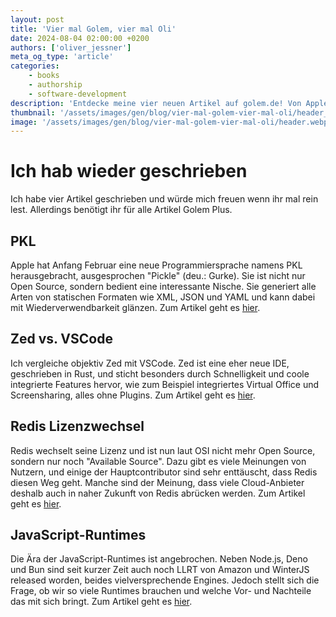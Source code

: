 ```yaml
---
layout: post
title: 'Vier mal Golem, vier mal Oli'
date: 2024-08-04 02:00:00 +0200
authors: ['oliver_jessner']
meta_og_type: 'article'
categories:
    - books
    - authorship
    - software-development
description: 'Entdecke meine vier neuen Artikel auf golem.de! Von Apples PKL bis hin zum Vergleich zwischen Zed und VSCode, von Redis Lizenzwechsel bis zu den neuen JavaScript-Runtimes. Klicke auf die Links, um mehr zu erfahren!'
thumbnail: '/assets/images/gen/blog/vier-mal-golem-vier-mal-oli/header_thumbnail.webp'
image: '/assets/images/gen/blog/vier-mal-golem-vier-mal-oli/header.webp'
---
```


# Ich hab wieder geschrieben

Ich habe vier Artikel geschrieben und würde mich freuen wenn ihr mal rein lest. Allerdings benötigt ihr für alle Artikel Golem Plus.

## PKL

Apple hat Anfang Februar eine neue Programmiersprache namens PKL herausgebracht, ausgesprochen "Pickle" (deu.: Gurke). Sie ist nicht nur Open Source, sondern bedient eine interessante Nische. Sie generiert alle Arten von statischen Formaten wie XML, JSON und YAML und kann dabei mit Wiederverwendbarkeit glänzen. Zum Artikel geht es [hier](https://www.golem.de/news/javascript-bun-greift-nach-dem-platz-von-node-js-2311-179183.html).

## Zed vs. VSCode

Ich vergleiche objektiv Zed mit VSCode. Zed ist eine eher neue IDE, geschrieben in Rust, und sticht besonders durch Schnelligkeit und coole integrierte Features hervor, wie zum Beispiel integriertes Virtual Office und Screensharing, alles ohne Plugins. Zum Artikel geht es [hier]().

## Redis Lizenzwechsel

Redis wechselt seine Lizenz und ist nun laut OSI nicht mehr Open Source, sondern nur noch "Available Source". Dazu gibt es viele Meinungen von Nutzern, und einige der Hauptcontributor sind sehr enttäuscht, dass Redis diesen Weg geht. Manche sind der Meinung, dass viele Cloud-Anbieter deshalb auch in naher Zukunft von Redis abrücken werden. Zum Artikel geht es [hier](https://www.golem.de/news/neues-lizenzmodell-bei-redis-das-ende-einer-open-source-aera-2405-184945.html).

## JavaScript-Runtimes

Die Ära der JavaScript-Runtimes ist angebrochen. Neben Node.js, Deno und Bun sind seit kurzer Zeit auch noch LLRT von Amazon und WinterJS released worden, beides vielversprechende Engines. Jedoch stellt sich die Frage, ob wir so viele Runtimes brauchen und welche Vor- und Nachteile das mit sich bringt. Zum Artikel geht es [hier]().
